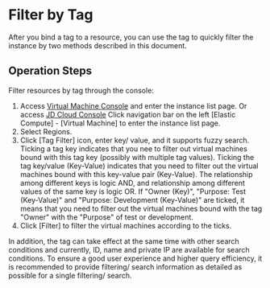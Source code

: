 # Filter by Tag
After you bind a tag to a resource, you can use the tag to quickly filter the instance by two methods described in this document.

## Operation Steps

Filter resources by tag through the console:

1. Access [Virtual Machine Console](https://cns-console.jdcloud.com/host/compute/list) and enter the instance list page. Or access [JD Cloud Console](https://console.jdcloud.com) Click navigation bar on the left [Elastic Compute] - [Virtual Machine] to enter the instance list page.
2. Select Regions.
3. Click [Tag Filter] icon, enter key/ value, and it supports fuzzy search. Ticking a tag key indicates that you nee to filter out virtual machines bound with this tag key (possibly with multiple tag values). Ticking the tag key/value (Key-Value) indicates that you need to filter out the virtual machines bound with this key-value pair (Key-Value). The relationship among different keys is logic AND, and relationship among different values of the same key is logic OR. If "Owner (Key)", "Purpose: Test (Key-Value)" and "Purpose: Development (Key-Value)" are ticked, it means that you need to filter out the virtual machines bound with the tag "Owner" with the "Purpose" of test or development.
4. Click [Filter] to filter the virtual machines according to the ticks.

In addition, the tag can take effect at the same time with other search conditions and currently, ID, name and private IP are available for search conditions. To ensure a good user experience and higher query efficiency, it is recommended to provide filtering/ search information as detailed as possible for a single filtering/ search.



